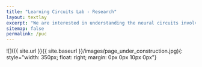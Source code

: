 ```yaml
---
title: "Learning Circuits Lab - Research"
layout: textlay
excerpt: "We are interested in understanding the neural circuits involved in learning."
sitemap: false
permalink: /puc
---
```


![]({{ site.url }}{{ site.baseurl }}/images/page_under_construction.jpg){: style="width: 350px; float: right; margin: 0px 0px 10px 0px"}

